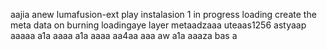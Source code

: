 aajia anew lumafusion-ext
play
instalasion 1
in progress
loading
create the meta
data on burning
loadingaye
layer
metaadzaaa
uteaas1256
astyaap
aaaaa
a1a
aaaa
a1a
aaaa
aa4aa
aaa
aw
a1a
aaaza
bas
a

